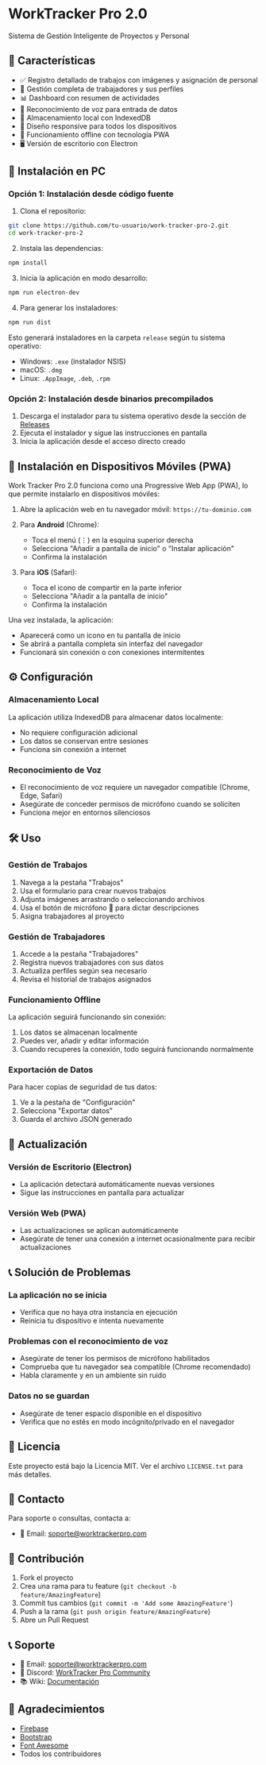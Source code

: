 # WorkTracker Pro 2.0

Sistema de Gestión Inteligente de Proyectos y Personal

## 🌟 Características

- ✅ Registro detallado de trabajos con imágenes y asignación de personal
- 👥 Gestión completa de trabajadores y sus perfiles
- 📊 Dashboard con resumen de actividades
- 🎤 Reconocimiento de voz para entrada de datos
- 💾 Almacenamiento local con IndexedDB
- 📱 Diseño responsive para todos los dispositivos
- 🔄 Funcionamiento offline con tecnología PWA
- 🖥️ Versión de escritorio con Electron

## 🚀 Instalación en PC

### Opción 1: Instalación desde código fuente

1. Clona el repositorio:

```bash
git clone https://github.com/tu-usuario/work-tracker-pro-2.git
cd work-tracker-pro-2
```

2. Instala las dependencias:

```bash
npm install
```

3. Inicia la aplicación en modo desarrollo:

```bash
npm run electron-dev
```

4. Para generar los instaladores:

```bash
npm run dist
```

Esto generará instaladores en la carpeta `release` según tu sistema operativo:

- Windows: `.exe` (instalador NSIS)
- macOS: `.dmg`
- Linux: `.AppImage`, `.deb`, `.rpm`

### Opción 2: Instalación desde binarios precompilados

1. Descarga el instalador para tu sistema operativo desde la sección de [Releases](https://github.com/tu-usuario/work-tracker-pro-2/releases)
2. Ejecuta el instalador y sigue las instrucciones en pantalla
3. Inicia la aplicación desde el acceso directo creado

## 📱 Instalación en Dispositivos Móviles (PWA)

Work Tracker Pro 2.0 funciona como una Progressive Web App (PWA), lo que permite instalarlo en dispositivos móviles:

1. Abre la aplicación web en tu navegador móvil: `https://tu-dominio.com`
2. Para **Android** (Chrome):

   - Toca el menú (⋮) en la esquina superior derecha
   - Selecciona "Añadir a pantalla de inicio" o "Instalar aplicación"
   - Confirma la instalación

3. Para **iOS** (Safari):
   - Toca el icono de compartir en la parte inferior
   - Selecciona "Añadir a la pantalla de inicio"
   - Confirma la instalación

Una vez instalada, la aplicación:

- Aparecerá como un icono en tu pantalla de inicio
- Se abrirá a pantalla completa sin interfaz del navegador
- Funcionará sin conexión o con conexiones intermitentes

## ⚙️ Configuración

### Almacenamiento Local

La aplicación utiliza IndexedDB para almacenar datos localmente:

- No requiere configuración adicional
- Los datos se conservan entre sesiones
- Funciona sin conexión a internet

### Reconocimiento de Voz

- El reconocimiento de voz requiere un navegador compatible (Chrome, Edge, Safari)
- Asegúrate de conceder permisos de micrófono cuando se soliciten
- Funciona mejor en entornos silenciosos

## 🛠️ Uso

### Gestión de Trabajos

1. Navega a la pestaña "Trabajos"
2. Usa el formulario para crear nuevos trabajos
3. Adjunta imágenes arrastrando o seleccionando archivos
4. Usa el botón de micrófono 🎤 para dictar descripciones
5. Asigna trabajadores al proyecto

### Gestión de Trabajadores

1. Accede a la pestaña "Trabajadores"
2. Registra nuevos trabajadores con sus datos
3. Actualiza perfiles según sea necesario
4. Revisa el historial de trabajos asignados

### Funcionamiento Offline

La aplicación seguirá funcionando sin conexión:

1. Los datos se almacenan localmente
2. Puedes ver, añadir y editar información
3. Cuando recuperes la conexión, todo seguirá funcionando normalmente

### Exportación de Datos

Para hacer copias de seguridad de tus datos:

1. Ve a la pestaña de "Configuración"
2. Selecciona "Exportar datos"
3. Guarda el archivo JSON generado

## 🔄 Actualización

### Versión de Escritorio (Electron)

- La aplicación detectará automáticamente nuevas versiones
- Sigue las instrucciones en pantalla para actualizar

### Versión Web (PWA)

- Las actualizaciones se aplican automáticamente
- Asegúrate de tener una conexión a internet ocasionalmente para recibir actualizaciones

## 📞 Solución de Problemas

### La aplicación no se inicia

- Verifica que no haya otra instancia en ejecución
- Reinicia tu dispositivo e intenta nuevamente

### Problemas con el reconocimiento de voz

- Asegúrate de tener los permisos de micrófono habilitados
- Comprueba que tu navegador sea compatible (Chrome recomendado)
- Habla claramente y en un ambiente sin ruido

### Datos no se guardan

- Asegúrate de tener espacio disponible en el dispositivo
- Verifica que no estés en modo incógnito/privado en el navegador

## 📝 Licencia

Este proyecto está bajo la Licencia MIT. Ver el archivo `LICENSE.txt` para más detalles.

## 💬 Contacto

Para soporte o consultas, contacta a:

- 📧 Email: soporte@worktrackerpro.com

## 🤝 Contribución

1. Fork el proyecto
2. Crea una rama para tu feature (`git checkout -b feature/AmazingFeature`)
3. Commit tus cambios (`git commit -m 'Add some AmazingFeature'`)
4. Push a la rama (`git push origin feature/AmazingFeature`)
5. Abre un Pull Request

## 📞 Soporte

- 📧 Email: soporte@worktrackerpro.com
- 💬 Discord: [WorkTracker Pro Community](https://discord.gg/worktrackerpro)
- 📚 Wiki: [Documentación](https://docs.worktrackerpro.com)

## 🙏 Agradecimientos

- [Firebase](https://firebase.google.com)
- [Bootstrap](https://getbootstrap.com)
- [Font Awesome](https://fontawesome.com)
- Todos los contribuidores
